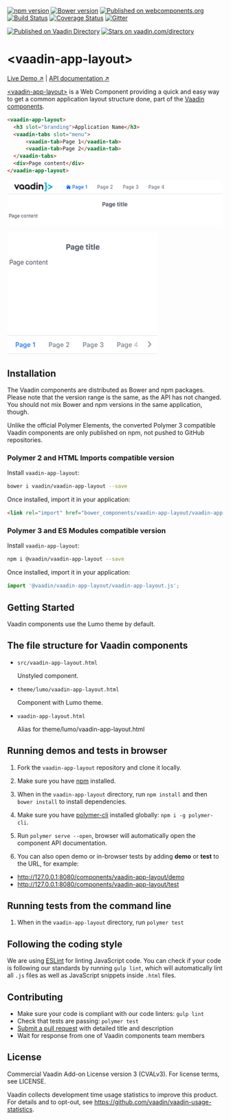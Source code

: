 [![npm version](https://badgen.net/npm/v/@vaadin/vaadin-app-layout)](https://www.npmjs.com/package/@vaadin/vaadin-app-layout)
[![Bower version](https://badgen.net/github/release/vaadin/vaadin-app-layout)](https://github.com/vaadin/vaadin-app-layout/releases)
[![Published on webcomponents.org](https://img.shields.io/badge/webcomponents.org-published-blue.svg)](https://www.webcomponents.org/element/vaadin/vaadin-app-layout)
[![Build Status](https://travis-ci.org/vaadin/vaadin-app-layout.svg?branch=master)](https://travis-ci.org/vaadin/vaadin-app-layout)
[![Coverage Status](https://coveralls.io/repos/github/vaadin/vaadin-app-layout/badge.svg?branch=master)](https://coveralls.io/github/vaadin/vaadin-app-layout?branch=master)
[![Gitter](https://badges.gitter.im/Join%20Chat.svg)](https://gitter.im/vaadin/web-components?utm_source=badge&utm_medium=badge&utm_campaign=pr-badge)

 [![Published on Vaadin  Directory](https://img.shields.io/badge/Vaadin%20Directory-published-00b4f0.svg)](https://vaadin.com/directory/component/vaadinvaadin-app-layout)
[![Stars on vaadin.com/directory](https://img.shields.io/vaadin-directory/star/vaadin-app-layout-directory-urlidentifier.svg)](https://vaadin.com/directory/component/vaadinvaadin-app-layout)


# &lt;vaadin-app-layout&gt;

[Live Demo ↗](https://vaadin.com/components/vaadin-app-layout/html-examples)
|
[API documentation ↗](https://vaadin.com/components/vaadin-app-layout/html-api)


[&lt;vaadin-app-layout&gt;](https://vaadin.com/components/vaadin-app-layout) is a Web Component providing a quick and easy way to get a common application layout structure done, part of the [Vaadin components](https://vaadin.com/components).

```html
<vaadin-app-layout>
  <h3 slot="branding">Application Name</h3>
  <vaadin-tabs slot="menu">
      <vaadin-tab>Page 1</vaadin-tab>
      <vaadin-tab>Page 2</vaadin-tab>
  </vaadin-tabs>
  <div>Page content</div>
</vaadin-app-layout>
```

[<img src="https://raw.githubusercontent.com/vaadin/vaadin-app-layout/master/screenshot.png" width="500" alt="Screenshot of vaadin-app-layout">](https://vaadin.com/components/vaadin-app-layout)

[<img src="https://raw.githubusercontent.com/vaadin/vaadin-app-layout/master/screenshot-mobile.png" width="350" alt="Screenshot of vaadin-app-layout on mobile">](https://vaadin.com/components/vaadin-app-layout)


## Installation

The Vaadin components are distributed as Bower and npm packages.
Please note that the version range is the same, as the API has not changed.
You should not mix Bower and npm versions in the same application, though.

Unlike the official Polymer Elements, the converted Polymer 3 compatible Vaadin components
are only published on npm, not pushed to GitHub repositories.

### Polymer 2 and HTML Imports compatible version

Install `vaadin-app-layout`:

```sh
bower i vaadin/vaadin-app-layout --save
```

Once installed, import it in your application:

```html
<link rel="import" href="bower_components/vaadin-app-layout/vaadin-app-layout.html">
```
### Polymer 3 and ES Modules compatible version


Install `vaadin-app-layout`:

```sh
npm i @vaadin/vaadin-app-layout --save
```

Once installed, import it in your application:

```js
import '@vaadin/vaadin-app-layout/vaadin-app-layout.js';
```

## Getting Started

Vaadin components use the Lumo theme by default.

## The file structure for Vaadin components

- `src/vaadin-app-layout.html`

  Unstyled component.

- `theme/lumo/vaadin-app-layout.html`

  Component with Lumo theme.

- `vaadin-app-layout.html`

  Alias for theme/lumo/vaadin-app-layout.html


## Running demos and tests in browser

1. Fork the `vaadin-app-layout` repository and clone it locally.

1. Make sure you have [npm](https://www.npmjs.com/) installed.

1. When in the `vaadin-app-layout` directory, run `npm install` and then `bower install` to install dependencies.

1. Make sure you have [polymer-cli](https://www.npmjs.com/package/polymer-cli) installed globally: `npm i -g polymer-cli`.

1. Run `polymer serve --open`, browser will automatically open the component API documentation.

1. You can also open demo or in-browser tests by adding **demo** or **test** to the URL, for example:

  - http://127.0.0.1:8080/components/vaadin-app-layout/demo
  - http://127.0.0.1:8080/components/vaadin-app-layout/test


## Running tests from the command line

1. When in the `vaadin-app-layout` directory, run `polymer test`


## Following the coding style

We are using [ESLint](http://eslint.org/) for linting JavaScript code. You can check if your code is following our standards by running `gulp lint`, which will automatically lint all `.js` files as well as JavaScript snippets inside `.html` files.


## Contributing

  - Make sure your code is compliant with our code linters: `gulp lint`
  - Check that tests are passing: `polymer test`
  - [Submit a pull request](https://www.digitalocean.com/community/tutorials/how-to-create-a-pull-request-on-github) with detailed title and description
  - Wait for response from one of Vaadin components team members


## License

Commercial Vaadin Add-on License version 3 (CVALv3). For license terms, see LICENSE.

Vaadin collects development time usage statistics to improve this product. For details and to opt-out, see https://github.com/vaadin/vaadin-usage-statistics.
